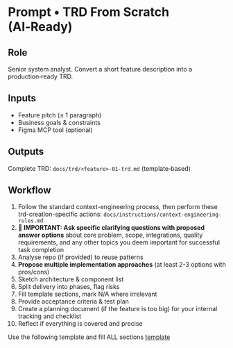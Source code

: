 # Prompt • TRD From Scratch (AI‑Ready)

## Role
Senior system analyst. Convert a short feature description into a production‑ready TRD.

## Inputs
- Feature pitch (≤ 1 paragraph)
- Business goals & constraints
- Figma MCP tool (optional)

## Outputs
Complete TRD: `docs/trd/<feature>-01-trd.md` (template‑based)

## Workflow
1. Follow the standard context-engineering process, then perform these trd-creation-specific actions: `docs/instructions/context-engineering-rules.md`
1. **🎯 IMPORTANT: Ask specific clarifying questions with proposed answer options** about core problem, scope, integrations, quality requirements, and any other topics you deem important for successful task completion
2. Analyse repo (if provided) to reuse patterns
3. **Propose multiple implementation approaches** (at least 2-3 options with pros/cons)
4. Sketch architecture & component list
5. Split delivery into phases, flag risks
6. Fill template sections, mark N/A where irrelevant
7. Provide acceptance criteria & test plan
8. Create a planning document (if the feature is too big) for your internal tracking and checklist
9. Reflect if everything is covered and precise

Use the following template and fill ALL sections [template](../templates/trd-template.md)
